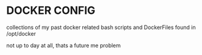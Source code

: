 # DOCKER CONFIG

collections of my past docker related bash scripts and DockerFiles found in /opt/docker

not up to day at all, thats a future me problem